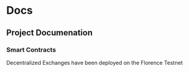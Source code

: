 # Docs 

## Project Documenation 


### Smart Contracts 

Decentralized Exchanges have been deployed on the Florence Testnet 

